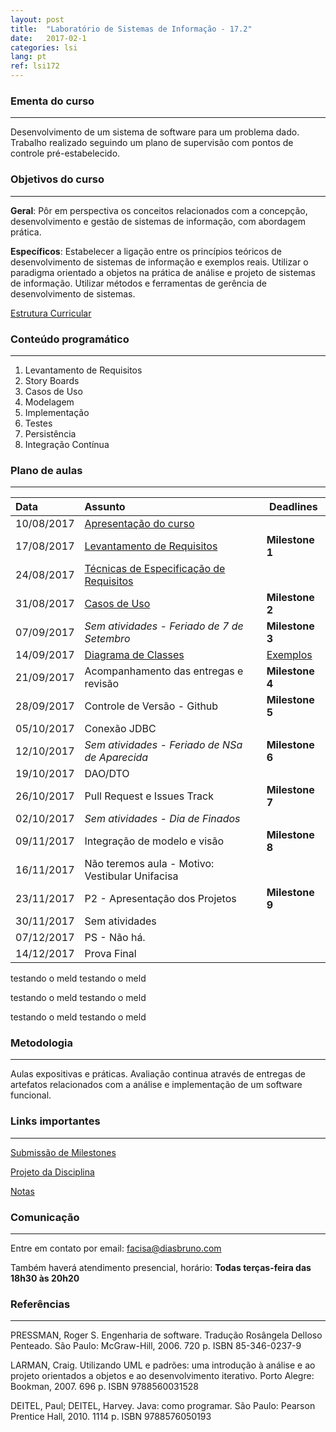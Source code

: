 ```yaml
---
layout: post
title:  "Laboratório de Sistemas de Informação - 17.2"
date:   2017-02-1
categories: lsi
lang: pt
ref: lsi172
---
```


### Ementa do curso
___
Desenvolvimento de um sistema de software para um problema dado. Trabalho realizado seguindo um plano de supervisão com pontos de controle pré-estabelecido.

### Objetivos do curso
___
**Geral**: Pôr em perspectiva os conceitos relacionados com a concepção, desenvolvimento e gestão de sistemas de informação, com abordagem prática.

**Específicos**: Estabelecer a ligação entre os princípios teóricos de desenvolvimento de sistemas de informação e exemplos reais. Utilizar o paradigma orientado a objetos na prática de análise e projeto de sistemas de informação. Utilizar métodos e ferramentas de gerência de desenvolvimento de sistemas.

[Estrutura Curricular](https://drive.google.com/file/d/0B9oADRpZVGECMmQ4WV83YVlRRGs/view?usp=sharing)

### Conteúdo programático
___
1. Levantamento de Requisitos
2. Story Boards
3. Casos de Uso
4. Modelagem
5. Implementação
6. Testes
7. Persistência
8. Integração Contínua

### Plano de aulas
___

| Data	| Assunto | Deadlines |
| :------- | :------ | ------- |
| 10/08/2017 |  [Apresentação do curso](https://docs.google.com/presentation/d/123jK8FezEHbrBP05rj_JwmLZ7ZEozL5h2WiiLxBMa8w/preview)
| 17/08/2017 |	[Levantamento de Requisitos](https://drive.google.com/file/d/0B9oADRpZVGECeXBoc1RiVFh1SEU/view) | **Milestone 1**
| 24/08/2017 |	[Técnicas de Especificação de Requisitos](https://docs.google.com/a/diasbruno.com/presentation/d/1MNFCTfC5qoUlF8AGIE2051B1hUwMcQRgvp00weGM0R8/preview)
| 31/08/2017 |	[Casos de Uso](https://docs.google.com/a/diasbruno.com/presentation/d/1CiFdK3Ia30kOjH4jN9iojJUekWgwoyR-f7EibDVhGU0/preview) | **Milestone 2**
| 07/09/2017 |	*Sem atividades - Feriado de 7 de Setembro* | **Milestone 3**
| 14/09/2017 |	[Diagrama de Classes](https://docs.google.com/presentation/d/1J96VQAwkZYYmEGQvKvmI0d6xnuJ5fCmTt3P5DI7TtM8/preview?slide=id.p) | [Exemplos](https://docs.google.com/presentation/d/1oEXCfm1YQIKbd9ZY8g5azDRT2pbmMW0yOTyQFANxIrc/preview?slide=id.g16f5a059a9_0_56)
| 21/09/2017 |	Acompanhamento das entregas e revisão | **Milestone 4**
| 28/09/2017 |	Controle de Versão - Github | **Milestone 5**
| 05/10/2017 |	Conexão JDBC | 
| 12/10/2017 |	*Sem atividades - Feriado de NSa de Aparecida* | **Milestone 6**
| 19/10/2017 |	DAO/DTO 
| 26/10/2017 |	Pull Request e Issues Track | **Milestone 7**
| 02/10/2017 |	*Sem atividades - Dia de Finados*
| 09/11/2017 |	Integração de modelo e visão | **Milestone 8**
| 16/11/2017 |  Não teremos aula - Motivo: Vestibular Unifacisa
| 23/11/2017 |	P2 - Apresentação dos Projetos | **Milestone 9**
| 30/11/2017 |  Sem atividades
| 07/12/2017 |  PS - Não há. 
| 14/12/2017 |  Prova Final


testando o meld
testando o meld

testando o meld
testando o meld

testando o meld
testando o meld

### Metodologia
___
Aulas expositivas e práticas. Avaliação continua através de entregas de artefatos relacionados com a análise e implementação de um software funcional.


### Links importantes
___

[Submissão de Milestones](https://docs.google.com/forms/d/e/1FAIpQLSe4H8CqyopSasgquuSaG7ml3ynhUjRkIsVACPQQUm2EnquPGg/viewform) 

[Projeto da Disciplina](https://docs.google.com/document/d/1Nur391Fw319kTtP2CypR4YhJaPMus1ID0M_RbdE0QQ8/preview)

[Notas](https://docs.google.com/spreadsheets/d/1BeLDFhauSFY8G5bBI-Gie1P8iXAcmBxAajtiF4W35JA/preview#gid=0)

### Comunicação
___
Entre em contato por email: facisa@diasbruno.com

Também haverá atendimento presencial, horário: **Todas terças-feira das 18h30 às 20h20**

### Referências
___
PRESSMAN, Roger S. Engenharia de software. Tradução Rosângela Delloso Penteado. São Paulo: McGraw-Hill, 2006. 720 p. ISBN 85-346-0237-9

LARMAN, Craig. Utilizando UML e padrões: uma introdução à análise e ao projeto orientados a objetos e ao desenvolvimento iterativo. Porto Alegre: Bookman, 2007. 696 p. ISBN 9788560031528

DEITEL, Paul; DEITEL, Harvey. Java: como programar. São Paulo: Pearson Prentice Hall, 2010. 1114 p. ISBN 9788576050193
